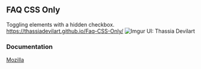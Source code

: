 ## FAQ CSS Only
Toggling elements with a hidden checkbox.
https://thassiadevilart.github.io/Faq-CSS-Only/
![Imgur](https://imgur.com/a/FHeHChJ)
UI: Thassia Devilart

### Documentation
[Mozilla](https://developer.mozilla.org/en-US/docs/Web/CSS/:checked)
